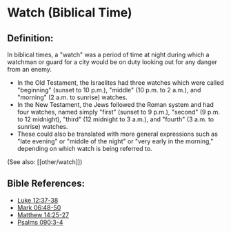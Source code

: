 # Watch (Biblical Time) #

## Definition: ##

In biblical times, a "watch" was a period of time at night during which a watchman or guard for a city would be on duty looking out for any danger from an enemy.

* In the Old Testament, the Israelites had three watches which were called "beginning" (sunset to 10 p.m.), "middle" (10 p.m. to 2 a.m.), and "morning" (2 a.m. to sunrise) watches.
* In the New Testament, the Jews followed the Roman system and had four watches, named simply "first" (sunset to 9 p.m.), "second" (9 p.m. to 12 midnight), "third" (12 midnight to 3 a.m.), and "fourth" (3 a.m. to sunrise) watches.
* These could also be translated with more general expressions such as "late evening" or "middle of the night" or "very early in the morning," depending on which watch is being referred to.

(See also: [[other/watch]])

## Bible References: ##

* [Luke 12:37-38](en/tn/luk/help/12/37)
* [Mark 06:48-50](en/tn/mrk/help/06/48)
* [Matthew 14:25-27](en/tn/mat/help/14/25)
* [Psalms 090:3-4](en/tn/psa/help/90/03)